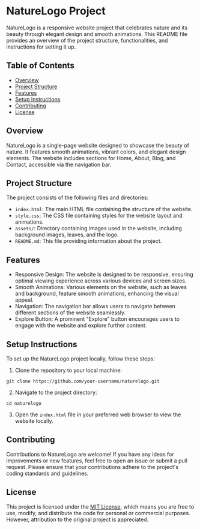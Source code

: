 # NatureLogo Project

NatureLogo is a responsive website project that celebrates nature and its beauty through elegant design and smooth animations. This README file provides an overview of the project structure, functionalities, and instructions for setting it up.

## Table of Contents

- [Overview](#overview)
- [Project Structure](#project-structure)
- [Features](#features)
- [Setup Instructions](#setup-instructions)
- [Contributing](#contributing)
- [License](#license)

## Overview

NatureLogo is a single-page website designed to showcase the beauty of nature. It features smooth animations, vibrant colors, and elegant design elements. The website includes sections for Home, About, Blog, and Contact, accessible via the navigation bar.

## Project Structure

The project consists of the following files and directories:

- `index.html`: The main HTML file containing the structure of the website.
- `style.css`: The CSS file containing styles for the website layout and animations.
- `assets/`: Directory containing images used in the website, including background images, leaves, and the logo.
- `README.md`: This file providing information about the project.

## Features

- Responsive Design: The website is designed to be responsive, ensuring optimal viewing experience across various devices and screen sizes.
- Smooth Animations: Various elements on the website, such as leaves and background, feature smooth animations, enhancing the visual appeal.
- Navigation: The navigation bar allows users to navigate between different sections of the website seamlessly.
- Explore Button: A prominent "Explore" button encourages users to engage with the website and explore further content.

## Setup Instructions

To set up the NatureLogo project locally, follow these steps:

1. Clone the repository to your local machine:

```
git clone https://github.com/your-username/naturelogo.git
```

2. Navigate to the project directory:

```
cd naturelogo
```

3. Open the `index.html` file in your preferred web browser to view the website locally.

## Contributing

Contributions to NatureLogo are welcome! If you have any ideas for improvements or new features, feel free to open an issue or submit a pull request. Please ensure that your contributions adhere to the project's coding standards and guidelines.

## License

This project is licensed under the [MIT License](LICENSE), which means you are free to use, modify, and distribute the code for personal or commercial purposes. However, attribution to the original project is appreciated.